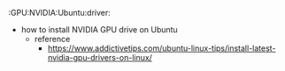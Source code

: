 :GPU:NVIDIA:Ubuntu:driver:
* how to install NVIDIA GPU drive on Ubuntu
    * reference
        * https://www.addictivetips.com/ubuntu-linux-tips/install-latest-nvidia-gpu-drivers-on-linux/




